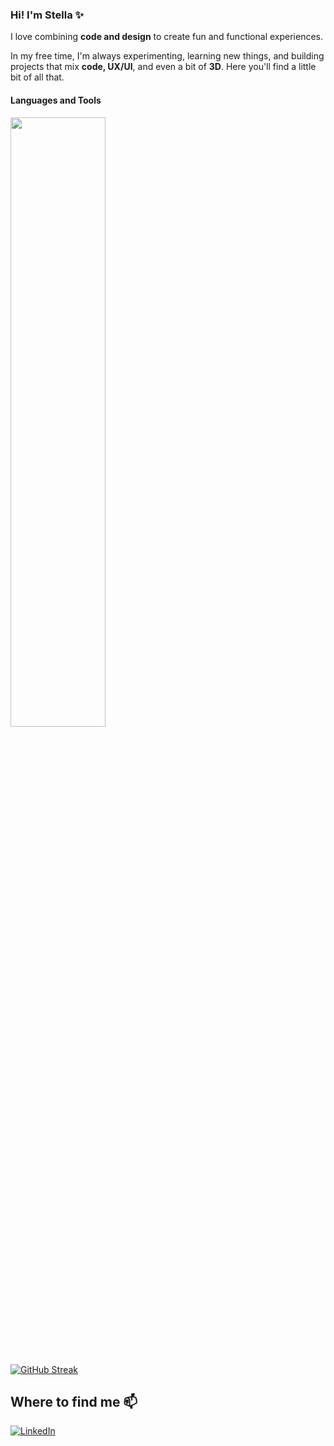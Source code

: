 ### Hi! I'm Stella ✨
I love combining **code and design** to create fun and functional experiences.

In my free time, I'm always experimenting, learning new things, and building projects that mix **code, UX/UI**, and even a bit of **3D**.
Here you'll find a little bit of all that.

#### Languages and Tools
<div align="left">
<p>
    <a>
        <img src="https://skillicons.dev/icons?i=py,cs,java,javascript,typescript,html,css,threejs,blender,figma,visualstudio,unity" width="55%" height="50%"/>
    </a>
</p>
</div>
<br>    

[![GitHub Streak](https://streak-stats.demolab.com?user=stelltriz&theme=dark)](https://git.io/streak-stats)

## Where to find me 📫

[![LinkedIn](https://img.shields.io/badge/-Visit%20my%20LinkedIn-0A66C2?style=for-the-badge&logo=linkedin&logoColor=white)](https://www.linkedin.com/in/stella-beatriz2005/)
